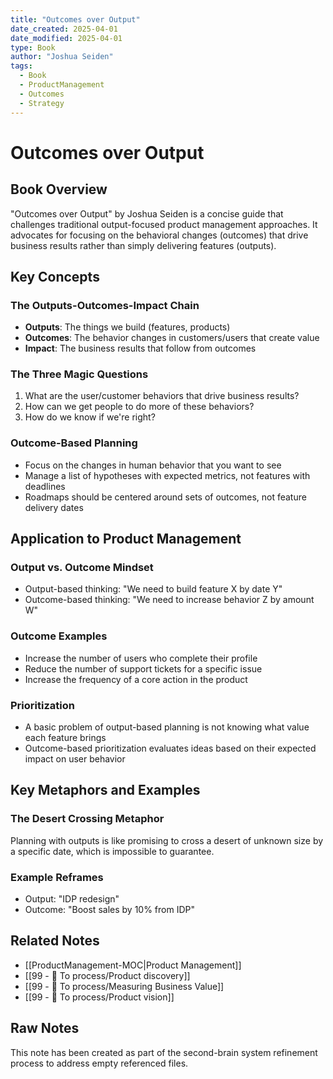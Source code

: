```yaml
---
title: "Outcomes over Output"
date_created: 2025-04-01
date_modified: 2025-04-01
type: Book
author: "Joshua Seiden"
tags:
  - Book
  - ProductManagement
  - Outcomes
  - Strategy
---
```


# Outcomes over Output

## Book Overview
"Outcomes over Output" by Joshua Seiden is a concise guide that challenges traditional output-focused product management approaches. It advocates for focusing on the behavioral changes (outcomes) that drive business results rather than simply delivering features (outputs).

## Key Concepts

### The Outputs-Outcomes-Impact Chain
- **Outputs**: The things we build (features, products)
- **Outcomes**: The behavior changes in customers/users that create value
- **Impact**: The business results that follow from outcomes

### The Three Magic Questions
1. What are the user/customer behaviors that drive business results?
2. How can we get people to do more of these behaviors?
3. How do we know if we're right?

### Outcome-Based Planning
- Focus on the changes in human behavior that you want to see
- Manage a list of hypotheses with expected metrics, not features with deadlines
- Roadmaps should be centered around sets of outcomes, not feature delivery dates

## Application to Product Management

### Output vs. Outcome Mindset
- Output-based thinking: "We need to build feature X by date Y"
- Outcome-based thinking: "We need to increase behavior Z by amount W"

### Outcome Examples
- Increase the number of users who complete their profile
- Reduce the number of support tickets for a specific issue
- Increase the frequency of a core action in the product

### Prioritization
- A basic problem of output-based planning is not knowing what value each feature brings
- Outcome-based prioritization evaluates ideas based on their expected impact on user behavior

## Key Metaphors and Examples

### The Desert Crossing Metaphor
Planning with outputs is like promising to cross a desert of unknown size by a specific date, which is impossible to guarantee.

### Example Reframes
- Output: "IDP redesign"
- Outcome: "Boost sales by 10% from IDP"

## Related Notes
- [[ProductManagement-MOC|Product Management]]
- [[99 - 📄 To process/Product discovery]]
- [[99 - 📄 To process/Measuring Business Value]]
- [[99 - 📄 To process/Product vision]]

## Raw Notes
This note has been created as part of the second-brain system refinement process to address empty referenced files.
